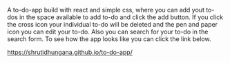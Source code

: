 A to-do-app build with react and simple css, where you can add yout to-dos in the space available to add to-do and click the add button. If you click the cross icon your individual to-do will be deleted and the pen and paper icon you can edit your to-do. Also you can search for your to-do in the search form. To see how the app looks like you can click the link below.

https://shrutidhungana.github.io/to-do-app/
